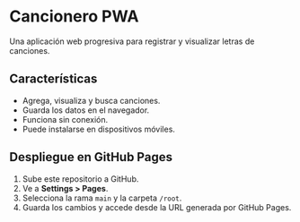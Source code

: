 # Cancionero PWA

Una aplicación web progresiva para registrar y visualizar letras de canciones.

## Características

- Agrega, visualiza y busca canciones.
- Guarda los datos en el navegador.
- Funciona sin conexión.
- Puede instalarse en dispositivos móviles.

## Despliegue en GitHub Pages

1. Sube este repositorio a GitHub.
2. Ve a **Settings > Pages**.
3. Selecciona la rama `main` y la carpeta `/root`.
4. Guarda los cambios y accede desde la URL generada por GitHub Pages.
